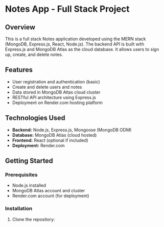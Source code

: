 # Notes App - Full Stack Project

## Overview
This is a full stack Notes application developed using the MERN stack (MongoDB, Express.js, React, Node.js). The backend API is built with Express.js and MongoDB Atlas as the cloud database. It allows users to sign up, create, and delete notes.

## Features
- User registration and authentication (basic)
- Create and delete users and notes
- Data stored in MongoDB Atlas cloud cluster
- RESTful API architecture using Express.js
- Deployment on Render.com hosting platform

## Technologies Used
- **Backend:** Node.js, Express.js, Mongoose (MongoDB ODM)
- **Database:** MongoDB Atlas (cloud hosted)
- **Frontend:** React (optional if included)
- **Deployment:** Render.com

## Getting Started

### Prerequisites
- Node.js installed
- MongoDB Atlas account and cluster
- Render.com account (for deployment)

### Installation

1. Clone the repository:

